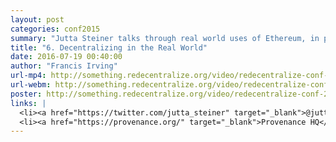```yaml
---
layout: post
categories: conf2015
summary: "Jutta Steiner talks through real world uses of Ethereum, in particular supply chain management."
title: "6. Decentralizing in the Real World"
date: 2016-07-19 00:40:00
author: "Francis Irving"
url-mp4: http://something.redecentralize.org/video/redecentralize-conf-2015-6-decentralizing-in-the-real-world-jutta.mp4
url-webm: http://something.redecentralize.org/video/redecentralize-conf-2015-6-decentralizing-in-the-real-world-jutta.webm
poster: http://something.redecentralize.org/video/redecentralize-conf-2015-6-decentralizing-in-the-real-world-jutta.jpg
links: |
  <li><a href="https://twitter.com/jutta_steiner" target="_blank">@jutta_steiner</a></li>
  <li><a href="https://provenance.org/" target="_blank">Provenance HQ</a></li>
---
```

